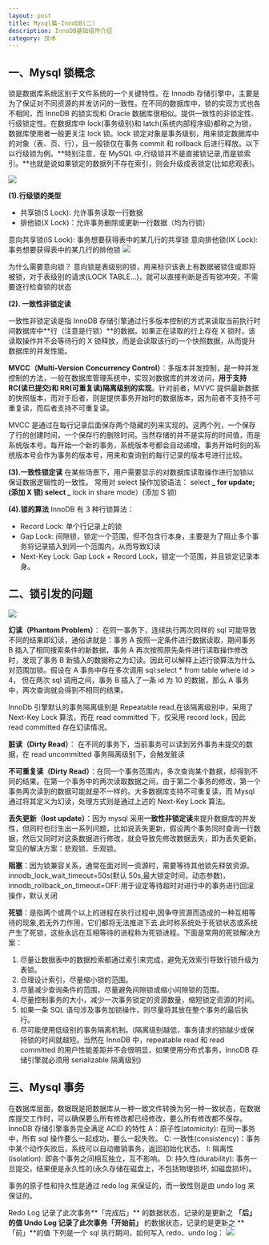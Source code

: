```yaml
---
layout: post
title: Mysql篇-InnoDB(二)
description: InnoDB基础组件介绍
category: 技术
---
```


## 一、Mysql 锁概念

锁是数据库系统区别于文件系统的一个关键特性。在 Innodb 存储引擎中，主要是为了保证对不同资源的并发访问的一致性。在不同的数据库中，锁的实现方式也各不相同，而 InnoDB 的锁实现和 Oracle 数据库很相似。提供一致性的非锁定性、行级锁定性。在数据库中 lock(事务级别)和 latch(系统内部程序级)都称之为锁，数据库使用者一般更关注 lock 锁。lock 锁定对象是事务级别，用来锁定数据库中的对象（表、页、行），且一般锁仅在事务 commit 和 rollback 后进行释放。以下以行级锁为例。**特别注意，在 MySQL 中,行级锁并不是直接锁记录,而是锁索引。**也就是说如果锁定的数据列不存在索引，则会升级成表锁定(比如悲观表)。

![](https://trace-night.oss-cn-chengdu.aliyuncs.com/prod/20220604/deb84635ad504919a405f76650d961ba.png)

**(1).行级锁的类型**

- 共享锁(S Lock): 允许事务读取一行数据
- 排他锁(X Lock)：允许事务删除或更新一行数据（均为行锁）

意向共享锁(IS Lock): 事务想要获得表中的某几行的共享锁
意向排他锁(IX Lock): 事务想要获得表中的某几行的排他锁
![](https://trace-night.oss-cn-chengdu.aliyuncs.com/prod/20220604/2d37e8bc71e34b099a43406b92b15169.png)

为什么需要意向锁？
意向锁是表级别的锁，用来标识该表上有数据被锁住或即将被锁，对于表级别的请求(LOCK TABLE…)，就可以直接判断是否有锁冲突，不需要逐行检查锁的状态

**(2). 一致性非锁定读**

一致性非锁定读是指 InnoDB 存储引擎通过行多版本控制的方式来读取当前执行时间数据库中**行（注意是行锁）**的数据。如果正在读取的行上存在 X 锁时，该读取操作并不会等待行的 X 锁释放，而是会读取该行的一个快照数据，从而提升数据库的并发性能。

**MVCC（Multi-Version Concurrency Control）**：多版本并发控制，是一种并发控制的方法，一般在数据库管理系统中，实现对数据库的并发访问，**用于支持 RC(读已提交)和 RR(可重复读)隔离级别的实现**。针对前者，MVVC 提供最新数据的快照版本，而对于后者，则是提供事务开始时的数据版本，因为前者不支持不可重复读，而后者支持不可重复读。

MVCC 是通过在每行记录后面保存两个隐藏的列来实现的。这两个列，一个保存了行的创建时间，一个保存行的删除时间。当然存储的并不是实际的时间值，而是系统版本号。每开始一个新的事务，系统版本号都会自动递增。事务开始时刻的系统版本号会作为事务的版本号，用来和查询到的每行记录的版本号进行比较。

**(3).一致性锁定读**
在某些场景下，用户需要显示的对数据库读取操作进行加锁以保证数据逻辑性的一致性。
常用对 select 操作加锁语法： select **_ for update; (添加 X 锁)
select _** lock in share mode）(添加 S 锁)

**(4).锁的算法**
InnoDB 有 3 种行锁算法：

- Record Lock: 单个行记录上的锁
- Gap Lock: 间隙锁，锁定一个范围，但不包含行本身，主要是为了阻止多个事务将记录插入到同一个范围内，从而导致幻读
- Next-Key Lock: Gap Lock + Record Lock，锁定一个范围，并且锁定记录本身。

## 二、锁引发的问题

![](https://trace-night.oss-cn-chengdu.aliyuncs.com/prod/20220606/369b41e09173409392180e9e8a8b5da1.png)

**幻读（Phantom Problem）**： 在同一事务下，连续执行两次同样的 sql 可能导致不同的结果即幻读，通俗讲就是：事务 A 按照一定条件进行数据读取，期间事务 B 插入了相同搜索条件的新数据，事务 A 再次按照原先条件进行读取操作修改时，发现了事务 B 新插入的数据称之为幻读。因此可以解释上述行锁算法为什么对范围加锁。假设在 A 事务中存在多次调用 sql:select \* from table where id > 4， 但在两次 sql 调用之间，事务 B 插入了一条 id 为 10 的数据，那么 A 事务中，两次查询就会得到不相同的结果。

InnoDb 引擎默认的事务隔离级别是 Repeatable read,在该隔离级别中，采用了 Next-Key Lock 算法，而在 read committed 下，仅采用 record lock，因此 read committed 存在幻读情况。

**脏读（Dirty Read）**： 在不同的事务下，当前事务可以读到另外事务未提交的数据，在 read uncommitted 事务隔离级别下，会触发脏读

**不可重复读（Dirty Read）**：在同一个事务范围内，多次查询某个数据，却得到不同的结果。在第一个事务中的两次读取数据之间，由于第二个事务的修改，第一个事务两次读到的数据可能就是不一样的。大多数据库支持不可重复读，而 Mysql 通过将其定义为幻读，处理方式则是通过上述的 Next-Key Lock 算法。

**丢失更新（lost update）**：因为 mysql 采用**一致性非锁定读**来提升数据库的并发性，但同时也衍生出一系列问题，比如说丢失更新，假设两个事务同时查询一行数据，然后又同时对这条数据进行修改，就会导致先修改数据丢失，即为丢失更新。常见的解决方案：悲观锁、乐观锁。

**阻塞**：因为锁兼容关系，通常在面对同一资源时，需要等待其他锁先释放资源。innodb_lock_wait_timeout=50s(默认 50s,最大锁定时间，动态参数)，innodb_rollback_on_timeout=OFF:用于设定等待超时对进行中的事务进行回滚操作，默认关闭

**死锁**：是指两个或两个以上的进程在执行过程中,因争夺资源而造成的一种互相等待的现象,若无外力作用，它们都将无法推进下去.此时称系统处于死锁状态或系统产生了死锁，这些永远在互相等待的进程称为死锁进程。下面是常用的死锁解决方案：

1. 尽量让数据表中的数据检索都通过索引来完成，避免无效索引导致行锁升级为表锁。
2. 合理设计索引，尽量缩小锁的范围。
3. 尽量减少查询条件的范围，尽量避免间隙锁或缩小间隙锁的范围。
4. 尽量控制事务的大小，减少一次事务锁定的资源数量，缩短锁定资源的时间。
5. 如果一条 SQL 语句涉及事务加锁操作，则尽量将其放在整个事务的最后执行。
6. 尽可能使用低级别的事务隔离机制。(隔离级别越低，事务请求的锁越少或保持锁的时间就越短。当然在 InnoDB 中，repeatable read 和 read committed 的用户性能差距并不会很明显，如果使用分布式事务，InnoDB 存储引擎就必须用 serializable 隔离级别)

## 三、Mysql 事务

在数据库层面，数据既是把数据库从一种一致文件转换为另一种一致状态，在数据库提交工作时，可以确保要么所有修改都已经修改，要么所有修改都不保存。
InnoDB 存储引擎事务完全满足 ACID 的特性
A：原子性(atomicity): 在同一事务中，所有 sql 操作要么一起成功，要么一起失败。
C: 一致性(consistency)：事务中某个动作失败后，系统可以自动撤销事务，返回初始化状态。
I: 隔离性(isolation): 即各个事务之间相互独立，互不影响。
D: 持久性(durability): 事务一旦提交，结果便是永久性的(永久存储在磁盘上，不包括物理损坏, 如磁盘损坏)。

事务的原子性和持久性是通过 redo log 来保证的，而一致性则是由 undo log 来保证的。

Redo Log 记录了此次事务**「完成后」** 的数据状态，记录的是更新之 **「后」**的值
Undo Log 记录了此次事务**「开始前」** 的数据状态，记录的是更新之 **「前」**的值
下列是一个 sql 执行期间，如何写入 redo、undo log：
![](https://trace-night.oss-cn-chengdu.aliyuncs.com/prod/20220606/e695ad4894ca451f89ceaef5797ca6f6.png)